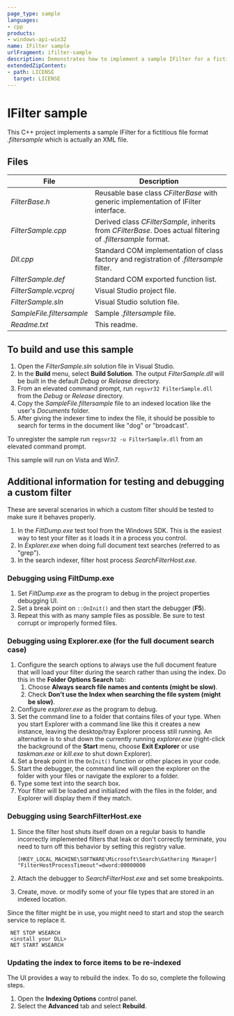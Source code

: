 ```yaml
---
page_type: sample
languages:
- cpp
products:
- windows-api-win32
name: IFilter sample
urlFragment: ifilter-sample
description: Demonstrates how to implement a sample IFilter for a fictitious file format .filtersample which is actually an XML file.
extendedZipContent:
- path: LICENSE
  target: LICENSE
---
```


# IFilter sample

This C++ project implements a sample IFilter for a fictitious file format *.filtersample* which is actually an XML file.

## Files

| File | Description | 
|------|-------------|
| *FilterBase.h* | Reusable base class *CFilterBase* with generic implementation of IFilter interface.|
| *FilterSample.cpp* | Derived class *CFilterSample*, inherits from *CFilterBase*. Does actual filtering of *.filtersample* format.|
| *Dll.cpp* | Standard COM implementation of class factory and registration of *.filtersample* filter. | 
| *FilterSample.def* | Standard COM exported function list. |
| *FilterSample.vcproj* | Visual Studio project file. |
| *FilterSample.sln* | Visual Studio solution file. |
| *SampleFile.filtersample* | Sample *.filtersample* file. |
| *Readme.txt* | This readme. |


## To build and use this sample

 1. Open the *FilterSample.sln* solution file in Visual Studio.
 1. In the **Build** menu, select **Build Solution**. The output *FilterSample.dll* will be built in the default *Debug* or *Release* directory.
 1. From an elevated command prompt, run `regsvr32 FilterSample.dll` from the *Debug* or *Release* directory.
 1. Copy the *SampleFile.filtersample* file to an indexed location like the user's *Documents* folder.
 1. After giving the indexer time to index the file, it should be possible to search for terms in the document like "dog" or "broadcast".

To unregister the sample run `regsvr32 -u FilterSample.dll` from an elevated command prompt.

This sample will run on Vista and Win7.

## Additional information for testing and debugging a custom filter

These are several scenarios in which a custom filter should be tested to make sure it behaves properly.

1. In the *FiltDump.exe* test tool from the Windows SDK.
   This is the easiest way to test your filter as it loads it in a process you control.
1. In *Explorer.exe* when doing full document text searches (referred to as "grep").
1. In the search indexer, filter host process *SearchFilterHost.exe*.

### Debugging using FiltDump.exe
1. Set *FiltDump.exe* as the program to debug in the project properties debugging UI.
1. Set a break point on `::OnInit()` and then start the debugger (**F5**).
1. Repeat this with as many sample files as possible. Be sure to test corrupt or improperly formed files.

### Debugging using Explorer.exe (for the full document search case)
1. Configure the search options to always use the full document feature that will
   load your filter during the search rather than using the index. Do this 
   in the **Folder Options Search** tab:
    1. Choose **Always search file names and contents (might be slow)**.
    1. Check **Don't use the Index when searching the file system (might be slow)**.
1. Configure *explorer.exe* as the program to debug.
1. Set the command line to a folder that contains files of your type. When you start Explorer with a command line like this it creates a new instance, leaving the 
   desktop/tray Explorer process still running. An alternative is to shut down the currently running *explorer.exe* (right-click the background of the **Start** menu, choose **Exit Explorer** or use *taskman.exe* or *kill.exe* to shut down Explorer).
1. Set a break point in the `OnInit()` function or other places in your code.
1. Start the debugger, the command line will open the explorer on the folder with your files or navigate the explorer to a folder.
1. Type some text into the search box.
1. Your filter will be loaded and initialized with the files in the folder, and Explorer will display them if they match.

### Debugging using SearchFilterHost.exe

1. Since the filter host shuts itself down on a regular basis to handle incorrectly implemented filters that leak or don't correctly terminate, you need to turn off this behavior by setting this registry value.
  
   `[HKEY_LOCAL_MACHINE\SOFTWARE\Microsoft\Search\Gathering Manager]
       "FilterHostProcessTimeout"=dword:00000000`
   
1. Attach the debugger to *SearchFilterHost.exe* and set some breakpoints.
1. Create, move. or modify some of your file types that are stored in an indexed location.

Since the filter might be in use, you might need to start and stop the 
search service to replace it.

     NET STOP WSEARCH
     <install your DLL>
     NET START WSEARCH
    
### Updating the index to force items to be re-indexed

The UI provides a way to rebuild the index. To do so, complete the following steps. 

1. Open the **Indexing Options** control panel.
1. Select the **Advanced** tab and select **Rebuild**.
